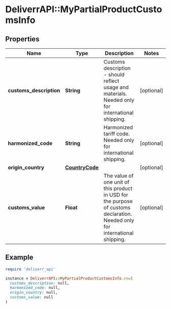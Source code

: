 # DeliverrAPI::MyPartialProductCustomsInfo

## Properties

| Name | Type | Description | Notes |
| ---- | ---- | ----------- | ----- |
| **customs_description** | **String** | Customs description - should reflect usage and materials. Needed only for international shipping. | [optional] |
| **harmonized_code** | **String** | Harmonized tariff code. Needed only for international shipping. | [optional] |
| **origin_country** | [**CountryCode**](CountryCode.md) |  | [optional] |
| **customs_value** | **Float** | The value of one unit of this product in USD for the purpose of customs declaration. Needed only for international shipping. | [optional] |

## Example

```ruby
require 'deliverr_api'

instance = DeliverrAPI::MyPartialProductCustomsInfo.new(
  customs_description: null,
  harmonized_code: null,
  origin_country: null,
  customs_value: null
)
```

